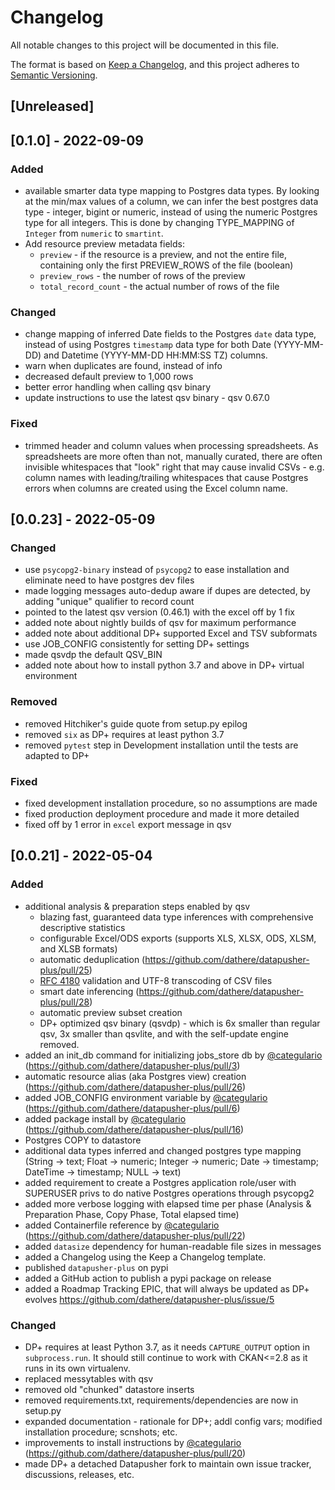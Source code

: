 # Changelog
All notable changes to this project will be documented in this file.

The format is based on [Keep a Changelog](https://keepachangelog.com/en/1.0.0/),
and this project adheres to [Semantic Versioning](https://semver.org/spec/v2.0.0.html).

## [Unreleased]

## [0.1.0] - 2022-09-09

### Added
* available smarter data type mapping to Postgres data types. By looking at the min/max values of a column,
  we can infer the best postgres data type - integer, bigint or numeric, instead of using the numeric Postgres type
  for all integers.
  This is done by changing TYPE_MAPPING of `Integer` from `numeric` to `smartint`.
* Add resource preview metadata fields:
    * `preview` - if the resource is a preview, and not the entire file, containing only the first PREVIEW_ROWS of the file (boolean)
    * `preview_rows` - the number of rows of the preview
    * `total_record_count` - the actual number of rows of the file

### Changed
* change mapping of inferred Date fields to the Postgres `date` data type, instead of using Postgres `timestamp` data type for
  both Date (YYYY-MM-DD) and Datetime (YYYY-MM-DD HH:MM:SS TZ) columns.
* warn when duplicates are found, instead of info
* decreased default preview to 1,000 rows
* better error handling when calling qsv binary
* update instructions to use the latest qsv binary - qsv 0.67.0

### Fixed
* trimmed header and column values when processing spreadsheets. As spreadsheets are more often than not, manually curated,
  there are often invisible whitespaces that "look" right that may cause invalid CSVs - e.g. column names with leading/trailing whitespaces
  that cause Postgres errors when columns are created using the Excel column name.

## [0.0.23] - 2022-05-09
 ### Changed
* use `psycopg2-binary` instead of `psycopg2` to ease installation and eliminate need to have postgres dev files
* made logging messages auto-dedup aware if dupes are detected, by adding "unique" qualifier to record count
* pointed to the latest qsv version (0.46.1) with the excel off by 1 fix
* added note about nightly builds of qsv for maximum performance
* added note about additional DP+ supported Excel and TSV subformats
* use JOB_CONFIG consistently for setting DP+ settings
* made qsvdp the default QSV_BIN
* added note about how to install python 3.7 and above in DP+ virtual environment

### Removed
* removed Hitchiker's guide quote from setup.py epilog
* removed `six` as DP+ requires at least python 3.7
* removed `pytest` step in Development installation until the tests are adapted to DP+

### Fixed
* fixed development installation procedure, so no assumptions are made
* fixed production deployment procedure and made it more detailed
* fixed off by 1 error in `excel` export message in qsv

## [0.0.21] - 2022-05-04
### Added
* additional analysis & preparation steps enabled by qsv
  * blazing fast, guaranteed data type inferences with comprehensive descriptive statistics
  * configurable Excel/ODS exports (supports XLS, XLSX, ODS, XLSM, and XLSB formats)
  * automatic deduplication (https://github.com/dathere/datapusher-plus/pull/25)
  * [RFC 4180](https://datatracker.ietf.org/doc/html/rfc4180) validation and UTF-8 transcoding of CSV files
  * smart date inferencing (https://github.com/dathere/datapusher-plus/pull/28)
  * automatic preview subset creation
  * DP+ optimized qsv binary (qsvdp) - which is 6x smaller than regular qsv, 3x smaller than qsvlite, and with 
    the self-update engine removed.
* added an init_db command for initializing jobs_store db by [@categulario](https://github.com/categulario) (https://github.com/dathere/datapusher-plus/pull/3)
* automatic resource alias (aka Postgres view) creation (https://github.com/dathere/datapusher-plus/pull/26)
* added JOB_CONFIG environment variable by [@categulario](https://github.com/categulario) (https://github.com/dathere/datapusher-plus/pull/6)
* added package install by [@categulario](https://github.com/categulario) (https://github.com/dathere/datapusher-plus/pull/16)
* Postgres COPY to datastore
* additional data types inferred and changed postgres type mapping
  (String -> text; Float -> numeric; Integer -> numeric; Date -> timestamp;
  DateTime -> timestamp; NULL -> text)
* added requirement to create a Postgres application role/user with SUPERUSER privs
  to do native Postgres operations through psycopg2
* added more verbose logging with elapsed time per phase (Analysis & Preparation Phase,
  Copy Phase, Total elapsed time)
* added Containerfile reference by [@categulario](https://github.com/categulario) (https://github.com/dathere/datapusher-plus/pull/22)
* added `datasize` dependency for human-readable file sizes in messages
* added a Changelog using the Keep a Changelog template.
* published `datapusher-plus` on pypi
* added a GitHub action to publish a pypi package on release
* added a Roadmap Tracking EPIC, that will always be updated as DP+ evolves https://github.com/dathere/datapusher-plus/issue/5

### Changed
* DP+ requires at least Python 3.7, as it needs `CAPTURE_OUTPUT` option in `subprocess.run`.
  It should still continue to work with CKAN<=2.8 as it runs in its own virtualenv.
* replaced messytables with qsv
* removed old "chunked" datastore inserts
* removed requirements.txt, requirements/dependencies are now in setup.py
* expanded documentation - rationale for DP+; addl config vars; modified installation procedure; scnshots; etc.
* improvements to install instructions by [@categulario](https://github.com/categulario) (https://github.com/dathere/datapusher-plus/pull/20)
* made DP+ a detached Datapusher fork to maintain own issue tracker, discussions, releases, etc.
